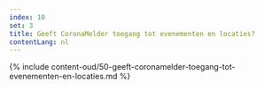 ```yaml
---
index: 10
set: 3
title: Geeft CoronaMelder toegang tot evenementen en locaties?
contentLang: nl
---
```

{% include content-oud/50-geeft-coronamelder-toegang-tot-evenementen-en-locaties.md %}
